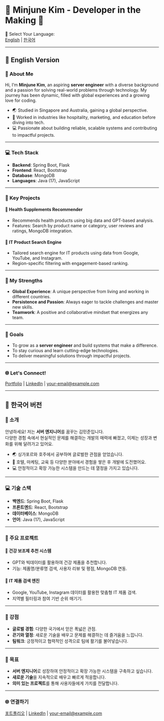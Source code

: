 # 🚀 Minjune Kim - Developer in the Making 🌟

👋 Select Your Language:  
[English](#english) | [한국어](#한국어)  

---

## 📝 English Version <a name="english"></a>

### 🌟 About Me
Hi, I’m **Minjune Kim**, an aspiring **server engineer** with a diverse background and a passion for solving real-world problems through technology. My journey has been dynamic, filled with global experiences and a growing love for coding.

- 🌏 Studied in Singapore and Australia, gaining a global perspective.  
- 💼 Worked in industries like hospitality, marketing, and education before diving into tech.  
- 💻 Passionate about building reliable, scalable systems and contributing to impactful projects.  

---

### 💻 Tech Stack
- **Backend**: Spring Boot, Flask  
- **Frontend**: React, Bootstrap  
- **Database**: MongoDB  
- **Languages**: Java (17), JavaScript  

---

### 📌 Key Projects
#### 🥗 Health Supplements Recommender  
- Recommends health products using big data and GPT-based analysis.  
- Features: Search by product name or category, user reviews and ratings, MongoDB integration.  

#### 🔎 IT Product Search Engine  
- Tailored search engine for IT products using data from Google, YouTube, and Instagram.  
- Region-specific filtering with engagement-based ranking.  

---

### 🌟 My Strengths
- **Global Experience**: A unique perspective from living and working in different countries.  
- **Persistence and Passion**: Always eager to tackle challenges and master new skills.  
- **Teamwork**: A positive and collaborative mindset that energizes any team.  

---

### 🎯 Goals
- To grow as a **server engineer** and build systems that make a difference.  
- To stay curious and learn cutting-edge technologies.  
- To deliver meaningful solutions through impactful projects.  

---

### 🌐 Let's Connect!
[Portfolio](https://www.your-portfolio-link.com) | [LinkedIn](https://www.linkedin.com/in/your-link-here/) | your-email@example.com  

---

## 📝 한국어 버전 <a name="한국어"></a>

### 🌟 소개
안녕하세요! 저는 **서버 엔지니어**를 꿈꾸는 김민준입니다.  
다양한 경험 속에서 현실적인 문제를 해결하는 개발의 매력에 빠졌고, 이제는 성장과 변화를 위해 달려가고 있어요.

- 🌏 싱가포르와 호주에서 공부하며 글로벌한 관점을 얻었습니다.  
- 💼 호텔, 마케팅, 교육 등 다양한 분야에서 경험을 쌓은 후 개발에 도전했어요.  
- 💻 안정적이고 확장 가능한 시스템을 만드는 데 열정을 가지고 있습니다.  

---

### 💻 기술 스택
- **백엔드**: Spring Boot, Flask  
- **프론트엔드**: React, Bootstrap  
- **데이터베이스**: MongoDB  
- **언어**: Java (17), JavaScript  

---

### 📌 주요 프로젝트
#### 🥗 건강 보조제 추천 시스템  
- GPT와 빅데이터를 활용하여 건강 제품을 추천합니다.  
- 기능: 제품명/분류명 검색, 사용자 리뷰 및 평점, MongoDB 연동.  

#### 🔎 IT 제품 검색 엔진  
- Google, YouTube, Instagram 데이터를 활용한 맞춤형 IT 제품 검색.  
- 지역별 필터링과 참여 기반 순위 매기기.  

---

### 🌟 강점
- **글로벌 경험**: 다양한 국가에서 얻은 폭넓은 관점.  
- **끈기와 열정**: 새로운 기술을 배우고 문제를 해결하는 데 즐거움을 느낍니다.  
- **팀워크**: 긍정적이고 협력적인 성격으로 팀에 활기를 불어넣습니다.  

---

### 🎯 목표
- **서버 엔지니어**로 성장하여 안정적이고 확장 가능한 시스템을 구축하고 싶습니다.  
- **새로운 기술**을 지속적으로 배우고 빠르게 적응합니다.  
- **의미 있는 프로젝트**를 통해 사용자들에게 가치를 전달합니다.  

---

### 🌐 연결하기
[포트폴리오](https://www.your-portfolio-link.com) | [LinkedIn](https://www.linkedin.com/in/your-link-here/) | your-email@example.com
